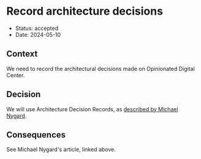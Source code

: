 # Record architecture decisions

* Status: accepted
* Date: 2024-05-10

## Context

We need to record the architectural decisions made on Opinionated Digital Center.

## Decision

We will use Architecture Decision Records, as [described by Michael Nygard](http://thinkrelevance.com/blog/2011/11/15/documenting-architecture-decisions).

## Consequences

See Michael Nygard's article, linked above.
